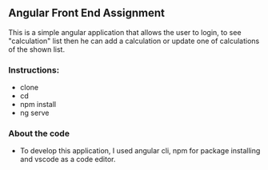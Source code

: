 ## Angular Front End Assignment 
This is a simple angular application that allows the user to login, to see "calculation" list then he can add a calculation or update one of calculations of the shown list.
### Instructions:
- clone 
- cd 
- npm install
- ng serve 

### About the code 
- To develop this application, I used  angular cli, npm for package installing and vscode as a code editor.